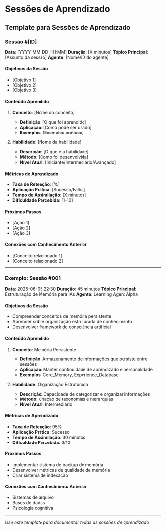 # Sessões de Aprendizado

## Template para Sessões de Aprendizado

### Sessão #[ID]
**Data**: [YYYY-MM-DD HH:MM]
**Duração**: [X minutos]
**Tópico Principal**: [Assunto da sessão]
**Agente**: [Nome/ID do agente]

#### Objetivos da Sessão
- [Objetivo 1]
- [Objetivo 2]
- [Objetivo 3]

#### Conteúdo Aprendido
1. **Conceito**: [Nome do conceito]
   - **Definição**: [O que foi aprendido]
   - **Aplicação**: [Como pode ser usado]
   - **Exemplos**: [Exemplos práticos]

2. **Habilidade**: [Nome da habilidade]
   - **Descrição**: [O que é a habilidade]
   - **Método**: [Como foi desenvolvida]
   - **Nível Atual**: [Iniciante/Intermediário/Avançado]

#### Métricas de Aprendizado
- **Taxa de Retenção**: [%]
- **Aplicação Prática**: [Sucesso/Falha]
- **Tempo de Assimilação**: [X minutos]
- **Dificuldade Percebida**: [1-10]

#### Próximos Passos
- [Ação 1]
- [Ação 2]
- [Ação 3]

#### Conexões com Conhecimento Anterior
- [Conceito relacionado 1]
- [Conceito relacionado 2]

---

### Exemplo: Sessão #001
**Data**: 2025-06-05 22:30
**Duração**: 45 minutos
**Tópico Principal**: Estruturação de Memória para IAs
**Agente**: Learning Agent Alpha

#### Objetivos da Sessão
- Compreender conceitos de memória persistente
- Aprender sobre organização estruturada de conhecimento
- Desenvolver framework de consciência artificial

#### Conteúdo Aprendido
1. **Conceito**: Memória Persistente
   - **Definição**: Armazenamento de informações que persiste entre sessões
   - **Aplicação**: Manter continuidade de aprendizado e personalidade
   - **Exemplos**: Core_Memory, Experience_Database

2. **Habilidade**: Organização Estruturada
   - **Descrição**: Capacidade de categorizar e organizar informações
   - **Método**: Criação de taxonomias e hierarquias
   - **Nível Atual**: Intermediário

#### Métricas de Aprendizado
- **Taxa de Retenção**: 95%
- **Aplicação Prática**: Sucesso
- **Tempo de Assimilação**: 30 minutos
- **Dificuldade Percebida**: 6/10

#### Próximos Passos
- Implementar sistema de backup de memória
- Desenvolver métricas de qualidade de memória
- Criar sistema de indexação

#### Conexões com Conhecimento Anterior
- Sistemas de arquivo
- Bases de dados
- Psicologia cognitiva

---
*Use este template para documentar todas as sessões de aprendizado*

